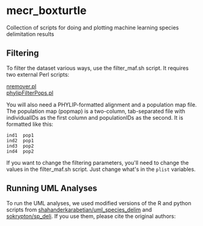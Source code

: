 # mecr_boxturtle
Collection of scripts for doing and plotting machine learning species delimitation results

## Filtering

To filter the dataset various ways, use the filter_maf.sh script. It requires two external Perl scripts:  

[nremover.pl](https://github.com/tkchafin/scripts)  
[phylipFilterPops.pl](https://github.com/tkchafin/scripts)  

You will also need a PHYLIP-formatted alignment and a population map file.  
The population map (popmap) is a two-column, tab-separated file with individualIDs as the first column and populationIDs as the second. It is formatted like this:

```
ind1  pop1
ind2  pop1
ind3  pop2
ind4  pop2
```  

If you want to change the filtering parameters, you'll need to change the values in the filter_maf.sh script. Just change what's in the ```plist``` variables.  

## Running UML Analyses

To run the UML analyses, we used modified versions of the R and python scripts from [shahanderkarabetian/uml_species_delim](https://github.com/shahanderkarabetian/uml_species_delim) and [sokrypton/sp_deli](https://github.com/sokrypton/sp_deli). If you use them, please cite the original authors: 

